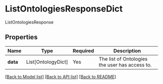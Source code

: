 # ListOntologiesResponseDict

ListOntologiesResponse

## Properties
| Name | Type | Required | Description |
| ------------ | ------------- | ------------- | ------------- |
**data** | List[OntologyDict] | Yes | The list of Ontologies the user has access to. |


[[Back to Model list]](../../../../README.md#models-v1-link) [[Back to API list]](../../../../README.md#apis-v1-link) [[Back to README]](../../../../README.md)
